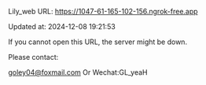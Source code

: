 Lily_web URL: https://1047-61-165-102-156.ngrok-free.app

Updated at: 2024-12-08 19:21:53

If you cannot open this URL, the server might be down.

Please contact: 

goley04@foxmail.com Or Wechat:GL_yeaH